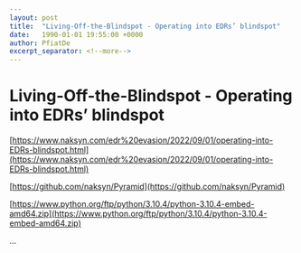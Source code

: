 ```yaml
---
layout: post
title:  "Living-Off-the-Blindspot - Operating into EDRs’ blindspot"
date:   1990-01-01 19:55:00 +0000
author: PfiatDe
excerpt_separator: <!--more-->
---
```


# Living-Off-the-Blindspot - Operating into EDRs’ blindspot

[https://www.naksyn.com/edr%20evasion/2022/09/01/operating-into-EDRs-blindspot.html](https://www.naksyn.com/edr%20evasion/2022/09/01/operating-into-EDRs-blindspot.html)

[https://github.com/naksyn/Pyramid](https://github.com/naksyn/Pyramid)

[https://www.python.org/ftp/python/3.10.4/python-3.10.4-embed-amd64.zip](https://www.python.org/ftp/python/3.10.4/python-3.10.4-embed-amd64.zip)

...
<!--more-->
